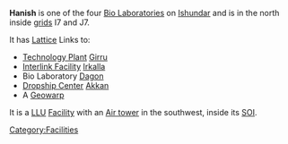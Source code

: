 **Hanish** is one of the four [Bio
Laboratories](Bio_Laboratory.md "wikilink") on
[Ishundar](Ishundar.md "wikilink") and is in the north inside
[grids](grid.md "wikilink") I7 and J7.

It has [Lattice](Lattice.md "wikilink") Links to:

- [Technology Plant](Technology_Plant.md "wikilink")
  [Girru](Girru.md "wikilink")
- [Interlink Facility](Interlink_Facility.md "wikilink")
  [Irkalla](Irkalla.md "wikilink")
- Bio Laboratory [Dagon](Dagon.md "wikilink")
- [Dropship Center](Dropship_Center.md "wikilink")
  [Akkan](Akkan.md "wikilink")
- A [Geowarp](Geowarp.md "wikilink")

It is a [LLU](LLU.md "wikilink") [Facility](Facility.md "wikilink") with an
[Air tower](Air_tower.md "wikilink") in the southwest, inside its
[SOI](SOI.md "wikilink").

[Category:Facilities](Category:Facilities.md "wikilink")
